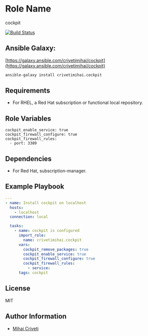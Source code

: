 Role Name
=========

cockpit

[![Build Status](https://travis-ci.org/cmihai-ansible/cockpit.svg?branch=master)](https://travis-ci.org/cmihai-ansible/cockpit)

Ansible Galaxy:
---------------

[https://galaxy.ansible.com/crivetimihai/cockpit](https://galaxy.ansible.com/crivetimihai/cockpit)

```bash
ansible-galaxy install crivetimihai.cockpit
```

Requirements
------------

- For RHEL, a Red Hat subscription or functional local repository.

Role Variables
--------------

```
cockpit_enable_service: true
cockpit_firewall_configure: true
cockpit_firewall_rules:
  - port: 3389
```

Dependencies
------------

- For Red Hat, subscription-manager.

Example Playbook
----------------

```yaml
---
- name: Install cockpit on localhost
  hosts:
    - localhost
  connection: local

  tasks:
    - name: cockpit is configured
      import_role:
        name: crivetimihai.cockpit
      vars:
        cockpit_remove_packages: true
        cockpit_enable_service: true
        cockpit_firewall_configure: true
        cockpit_firewall_rules:
          - service:
      tags: cockpit
```

License
-------

MIT

Author Information
------------------

- [Mihai Criveti](https://www.linkedin.com/in/crivetimihai/)
